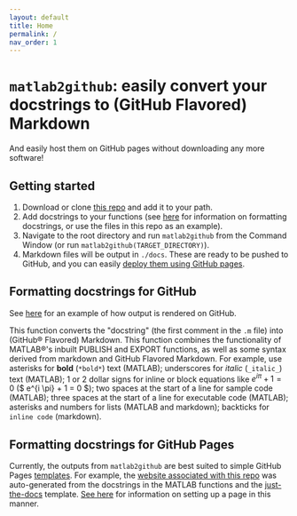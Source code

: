 ```yaml
---
layout: default
title: Home
permalink: /
nav_order: 1
---
```

# `matlab2github`: easily convert your docstrings to (GitHub Flavored) Markdown
And easily host them on GitHub pages without downloading any more software!

## Getting started
1. Download or clone [this repo](https://github.com/magnesium2400/matlab2github/tree/main) and add it to your path. 
2. Add docstrings to your functions (see [here](https://mathworks.com/help/matlab/matlab_prog/marking-up-matlab-comments-for-publishing.html) for information on formatting docstrings, or use the files in this repo as an example). 
3. Navigate to the root directory and run `matlab2github` from the Command Window (or run `matlab2github(TARGET_DIRECTORY)`). 
4. Markdown files will be output in `./docs`. These are ready to be pushed to GitHub, and you can easily [deploy them using GitHub pages](https://magnesium2400.github.io/page_creation.html). 

## Formatting docstrings for GitHub
See [here](https://github.com/magnesium2400/matlab2github/blob/main/docs/m2md.md) for an example of how output is rendered on GitHub.

This function converts the "docstring" (the first comment in the `.m` file) into (GitHub® Flavored) Markdown. This function combines the functionality of MATLAB®'s inbuilt PUBLISH and EXPORT functions, as well as some syntax derived from markdown and GitHub Flavored Markdown. For example, use asterisks for **bold** (`*bold*`) text (MATLAB); underscores for *italic* (`_italic_`) text (MATLAB); 1 or 2 dollar signs for inline or block equations like $e^{i\pi } +1=0$ (\$ e^{i \\pi} + 1 = 0 \$); two spaces at the start of a line for sample code (MATLAB); three spaces at the start of a line for executable code (MATLAB); asterisks and numbers for lists (MATLAB and markdown); backticks for `inline code` (markdown).

## Formatting docstrings for GitHub Pages
Currently, the outputs from `matlab2github` are best suited to simple GitHub Pages [templates](https://pages.github.com/themes/).  For example, the [website associated with this repo](https://magnesium2400.github.io/matlab2github/) was auto-generated from the docstrings in the MATLAB functions and the [just-the-docs](https://github.com/just-the-docs/just-the-docs) template. [See here](https://magnesium2400.github.io/page_creation.html) for information on setting up a page in this manner. 


